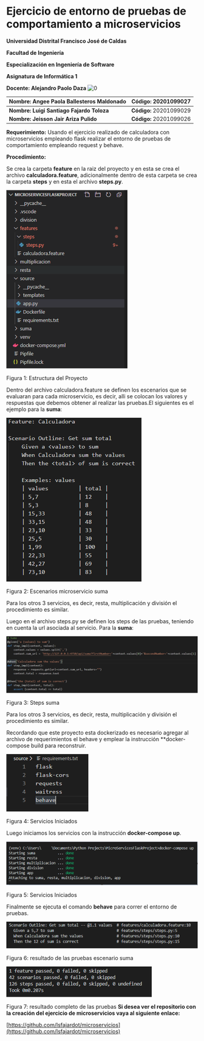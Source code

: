 # Ejercicio de entorno de pruebas de comportamiento a microservicios

**Universidad Distrital Francisco José de Caldas**

**Facultad de Ingeniería**

**Especialización en Ingeniería de Software**

**Asignatura de Informática 1**

**Docente: Alejandro Paolo Daza**
  ![0](https://raw.githubusercontent.com/lsfajardot/microservicios/master/0.png)

| **Nombre: Angee Paola Ballesteros Maldonado** | **Código: 20201099027** |
| --- | --- |
| **Nombre: Luigi Santiago Fajardo Toloza** | **Código:** 20201099029 |
| **Nombre: Jeisson Jair Ariza Pulido** | **Código:** 20201099026 |

**Requerimiento:** Usando el ejercicio realizado de calculadora con microservicios empleando flask realizar el entorno de pruebas de comportamiento empleando request y behave.


**Procedimiento:** 


Se crea la carpeta **feature** en la raiz del proyecto y en esta se crea el archivo **calculadora.feature**, adicionalmente dentro de esta carpeta se crea la carpeta **steps** y en esta el archivo **steps.py**. 

![1](https://raw.githubusercontent.com/JeisonAriza00/CalculadoraATDD/master/EstructuraProyecto.PNG)

Figura 1: Estructura del Proyecto

Dentro del archivo calculadora.feature se definen los escenarios que se evaluaran para cada microservicio, es decir, alli se colocan los valores y respuestas que debemos obtener al realizar las pruebas.El siguientes es el ejemplo para la **suma**:

![2](https://raw.githubusercontent.com/JeisonAriza00/CalculadoraATDD/master/ScenarioSuma.PNG)

Figura 2: Escenarios microservicio suma

Para los otros 3 servicios, es decir, resta, multiplicación y división el procedimiento es similar.

Luego en el archivo steps.py se definen los steps de las pruebas, teniendo en cuenta la url asociada al servicio. Para la **suma**:

![3](https://raw.githubusercontent.com/JeisonAriza00/CalculadoraATDD/master/BloqueSumaSteps.PNG)

Figura 3: Steps suma

Para los otros 3 servicios, es decir, resta, multiplicación y división el procedimiento es similar.

Recordando que este proyecto esta dockerizado es necesario agregar al archivo de requerimientos el behave y emplear la instrucción **docker-compose build para reconstruir. 

![4](https://raw.githubusercontent.com/JeisonAriza00/CalculadoraATDD/master/requirements.PNG)

Figura 4: Servicios Iniciados

Luego iniciamos los servicios con la instrucción **docker-compose up**.

![5](https://raw.githubusercontent.com/JeisonAriza00/CalculadoraATDD/master/ServiciosLanzados.png)

Figura 5: Servicios Iniciados

Finalmente se ejecuta el comando **behave** para correr el entorno de pruebas.

![6](https://raw.githubusercontent.com/JeisonAriza00/CalculadoraATDD/master/RespuestaBehaveScenarioSuma.PNG)

Figura 6: resultado de las pruebas escenario suma

![7](https://raw.githubusercontent.com/JeisonAriza00/CalculadoraATDD/master/RespuestaBehave.PNG)

Figura 7: resultado completo de las pruebas
**Si desea ver el repositorio con la creación del ejercicio de microservicios vaya al siguiente enlace:**

[https://github.com/lsfajardot/microservicios](https://github.com/lsfajardot/microservicios)

